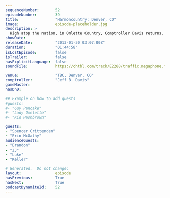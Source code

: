 ```yaml
---
sequenceNumber:       52
episodeNumber:        39
title:                "Harmoncountry: Denver, CO"
image:                episode-placeholder.jpg
description: >
  High atop the nation, in Omlette Country, Comptroller Davis returns. Topics include cheese sticks, sports, beat boxing, dungeons, dragons and crazy people.
showDate:             
releaseDate:          "2013-01-30 03:07:00Z"
duration:             "01:44:58"
isLostEpisode:        false
isTrailer:            false
hasExplicitLanguage:  false
soundFile:            https://chtbl.com/track/E2288/traffic.megaphone.fm/STA3534238693.mp3?updated=1554398874

venue:                "TBC, Denver, CO"
comptroller:          "Jeff B. Davis"
gameMaster:           
hasDnD:               

## Example on how to add guests
#guests:
#- "Guy Pancake"
#- "Lady Omelette"
#- "Kid Hashbrown"

guests:
- "Spencer Crittenden"
- "Erin McGathy"
audienceGuests:
- "Brandon"
- "JJ"
- "Luke"
- "Keller"

# Generated.  Do not change:
layout:               episode
hasPrevious:          True
hasNext:              True
podcastDynamiteId:    52
---
```

